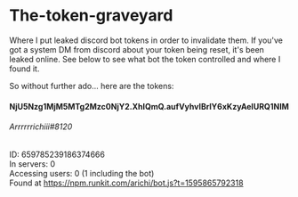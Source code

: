 # The-token-graveyard
Where I put leaked discord bot tokens in order to invalidate them.
If you've got a system DM from discord about your token being reset, it's been leaked online. See below to see what bot the token controlled and where I found it.

So without further ado... here are the tokens:
#### NjU5Nzg1MjM5MTg2Mzc0NjY2.XhIQmQ.aufVyhvIBrlY6xKzyAelURQ1NIM
###### Arrrrrrichiii#8120 
ID: 659785239186374666<br/>
In servers: 0<br/>
Accessing users: 0 (1 including the bot)<br/>
Found at https://npm.runkit.com/arichi/bot.js?t=1595865792318
